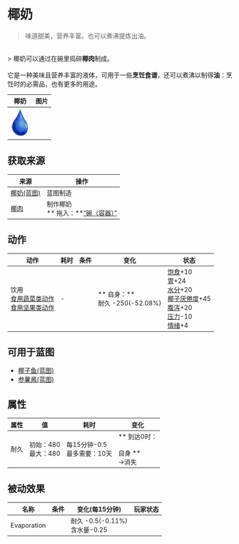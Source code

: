 # 椰奶  
> 味道甜美，营养丰富。也可以煮沸提炼出油。  
<br>  
> 椰奶可以通过在碗里捣碎<b>椰肉</b>制成。<br><br>它是一种美味且营养丰富的液体，可用于一些<b>烹饪食谱</b>，还可以煮沸以制得<b>油</b>：烹饪时的必需品，也有更多的用途。  
  
  椰奶  |   图片   
 ----  |  ----:   
   |  <img decoding="async" src="Sprite/Thirst.png" href="a.md" style="max-width:300px;max-height:300px;">   
  
## 获取来源  
来源  |  操作  
----  |  ----  
[椰奶(蓝图)](Bp_CoconutMilk.md)  |  蓝图制造  
[椰肉](CoconutMeat.md)  |  制作椰奶<br>** 拖入：**[“碗（容器）”](tag_ContainerBowl.md)  
## 动作  
动作  |  耗时  |  条件  |  变化  |  状态  
----  |  ----  |  ----  |  ----  |  ----  
饮用<br>[食用蔬菜类动作](VegetarianAction.md)<br>[食用坚果类动作](NutAction.md)  |  -  |    |  ** 自身：**<br>耐久  -250(-52.08%)  |  [饱食](Satiation.md)+10<br>[胃](Stomach.md)+24<br>[水分](Hydration.md)+20<br>[椰子<nobr>厌倦度</nobr>](SaturationCoconuts.md)+45<br>[腹泻](Diarrhoea.md)+20<br>[压力](Stress.md)-10<br>[情绪](Morale.md)+4  
## 可用于蓝图  
- [椰子鱼(蓝图)](Bp_CoconutFish.md)  
- [参薯酱(蓝图)](Bp_YamJam.md)  
  
  
## 属性   
属性  |  值  |  耗时  |  变化  
----  |  ----  |  ----  |  ----  
耐久  |  初始：480<br>最大：480  |  每15分钟-0.5<br>最多需要：10天  |  ** 到达0时： **<br><br>** 自身 **<br>→消失  
## 被动效果  
名称  |  条件  |  变化(每15分钟)  |  玩家状态  
----  |  ----  |  ----  |  ----  
Evaporation  |    |  耐久 -0.5(-0.11%)<br>含水量-0.25  |    


<script>document.title="椰奶 - 卡牌生存百科 Card Survival Wiki";</script>